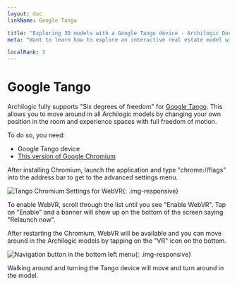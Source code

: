 ```yaml
---
layout: doc
linkName: Google Tango

title: "Exploring 3D models with a Google Tango device - Archilogic Documentation"
meta: "Want to learn how to explore an interactive real estate model with a Google Tango device? It's easy, follow our tutorial to get started."

localRank: 3
---
```

# Google Tango

Archilogic fully supports "Six degrees of freedom" for [Google Tango](https://www.google.com/atap/project-tango/).
This allows you to move around in all Archilogic models by changing your own position in the room and experience spaces with full freedom of motion.

To do so, you need:

* Google Tango device
* [This version of Google Chromium](https://drive.google.com/a/archilogic.com/folderview?id=0BzudLt22BqGRWmdoWW9yeDFkQW8&tid=0BzudLt22BqGRbW9WTHMtOWMzNjQ)

After installing Chromium, launch the application and type "chrome://flags" into the address bar to get to the advanced settings menu.

![Tango Chromium Settings for WebVR]({{site.path}}/assets/images/Tango-Flags.png){: .img-responsive}

To enable WebVR, scroll through the list until you see "Enable WebVR". Tap on "Enable" and a banner will show up on the bottom of the screen saying "Relaunch now".

After restarting the Chromium, WebVR will be available and you can move around in the Archilogic models by tapping on the "VR" icon on the bottom.

![Navigation button in the bottom left menu]({{site.path}}/assets/images/Navigation-VR.jpg){: .img-responsive}

Walking around and turning the Tango device will move and turn around in the model.
